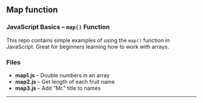 ## Map function
### JavaScript Basics – `map()` Function

This repo contains simple examples of using the `map()` function in JavaScript. Great for beginners learning how to work with arrays.

### Files

- **map1.js** – Double numbers in an array
- **map2.js** – Get length of each fruit name
- **map3.js** – Add "Mr." title to names

---
